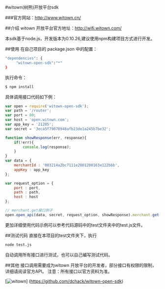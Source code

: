 #witown(树熊)开放平台sdk

###官方网站：http://www.witown.cn/

##介绍
witown 开放平台官方地址：http://wifi.witown.com/

本sdk基于node.js，开发版本为0.10.26,建议使用npm构建项目方式进行开发。

##使用
在自己项目的 package.json 中的配置：
```bash
"dependencies": {
     "witown-open-sdk":"*"
}
```

执行命令：

```bash
$ npm install
```

具体调用接口代码如下例：

```js
var open = require('witown-open-sdk');
var path = '/router';
var port = 80;
var host = 'open.witown.com';
var app_key = '21205';
var secret = '3eca5f79070948afb23de1a245b7be32';

function showResponse(err, response){
    if(!err){
        console.log(response);
    }
}
var data = {
    merchantId : '003214a2bc7111e2801200163e122bbb',
    appKey : app_key
};

var request_option = {
    port : port,
    path : path,
    host : host
};

// merchant.get接口例子
open.open_api(data, secret, request_option, showResponse).merchant.get();

```

更加详细使用代码示例可以参考代码源码中的test文件夹中的test.js文件。

##测试代码
直接在本项目的test文件夹下，执行
```bash
node test.js
```
自动调用所有接口进行测试，也可以自己编写测试代码。

##其他
接口调用需要成为witown 开放平台的开发者，部分接口有权限的限制，详细请阅读官方API。
注意：所有接口以官方资料为准。

[![witown](http://t1.qpic.cn/mblogpic/b0ca4980c5d10cf867a8/2000.jpg)]
(https://github.com/dchack/witown-open-sdk)
